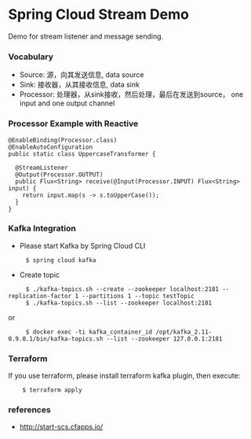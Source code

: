 Spring Cloud Stream Demo
========================

Demo for stream listener and message sending.

### Vocabulary

* Source: 源，向其发送信息, data source
* Sink: 接收器，从其接收信息, data sink
* Processor: 处理器，从sink接收，然后处理，最后在发送到source， one input and one output channel

### Processor Example with Reactive

```
@EnableBinding(Processor.class)
@EnableAutoConfiguration
public static class UppercaseTransformer {

  @StreamListener
  @Output(Processor.OUTPUT)
  public Flux<String> receive(@Input(Processor.INPUT) Flux<String> input) {
    return input.map(s -> s.toUpperCase());
  }
}
```
### Kafka Integration

* Please start Kafka by Spring Cloud CLI
```
     $ spring cloud kafka
```
* Create topic
```
     $ ./kafka-topics.sh --create --zookeeper localhost:2181 --replication-factor 1 --partitions 1 --topic testTopic
     $ ./kafka-topics.sh --list --zookeeper localhost:2181
```
or
```
     $ docker exec -ti kafka_container_id /opt/kafka_2.11-0.9.0.1/bin/kafka-topics.sh --list --zookeeper 127.0.0.1:2181
```
### Terraform

If you use terraform, please install terraform kafka plugin, then execute:
```
    $ terraform apply
```

### references

* http://start-scs.cfapps.io/
